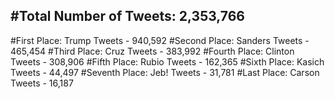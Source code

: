 #Total Number of Tweets: 2,353,766 
---
#First Place: Trump Tweets - 940,592
#Second Place: Sanders Tweets - 465,454
#Third Place: Cruz Tweets - 383,992
#Fourth Place: Clinton Tweets - 308,906
#Fifth Place: Rubio Tweets - 162,365
#Sixth Place: Kasich Tweets - 44,497
#Seventh Place: Jeb! Tweets - 31,781
#Last Place: Carson Tweets - 16,187
